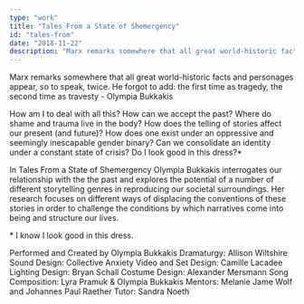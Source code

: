 ```yaml
---
type: "work"
title: "Tales From a State of Shemergency"
id: "tales-from"
date: "2018-11-22"
description: "Marx remarks somewhere that all great world-historic facts and personages appear, so to speak, twice. He forgot to add: the first time as tragedy, the second time as travesty - Olympia Bukkakis" 
---
```


Marx remarks somewhere that all great world-historic facts and personages appear, so to speak, twice. He forgot to add: the first time as tragedy, the second time as travesty - Olympia Bukkakis

How am I to deal with all this? How can we accept the past? Where do shame and trauma live in the body? How does the telling of stories affect our present (and future)? How does one exist under an oppressive and seemingly inescapable gender binary? Can we consolidate an identity under a constant state of crisis? Do I look good in this dress?*
 
In Tales From a State of Shemergency Olympia Bukkakis interrogates our relationship with the the past and explores the potential of a number of different storytelling genres in reproducing our societal surroundings. Her research focuses on different ways of displacing the conventions of these stories in order to challenge the conditions by which narratives come into being and structure our lives.
 
\* I know I look good in this dress.
 

Performed and Created by Olympia Bukkakis
Dramaturgy: Allison Wiltshire
Sound Design: Collective Anxiety
Video and Set Design: Camille Lacadee
Lighting Design: Bryan Schall
Costume Design: Alexander Mersmann
Song Composition: Lyra Pramuk & Olympia Bukkakis
Mentors: Melanie Jame Wolf and Johannes Paul Raether
Tutor: Sandra Noeth
